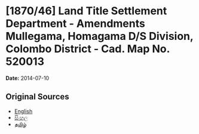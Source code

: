 # [1870/46] Land Title Settlement Department - Amendments Mullegama, Homagama D/S Division, Colombo District - Cad. Map No. 520013

**Date:** 2014-07-10

## Original Sources

- [English](https://documents.gov.lk/view/extra-gazettes/2014/7/1870-46_E.pdf)
- [සිංහල](https://documents.gov.lk/view/extra-gazettes/2014/7/1870-46_S.pdf)
- [தமிழ்](https://documents.gov.lk/view/extra-gazettes/2014/7/1870-46_T.pdf)
